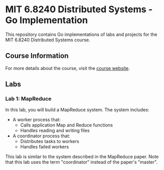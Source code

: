 # MIT 6.8240 Distributed Systems - Go Implementation

This repository contains Go implementations of labs and projects for the MIT 6.8240 Distributed Systems course.

## Course Information

For more details about the course, visit the [course website](https://pdos.csail.mit.edu/6.824/).

## Labs

### Lab 1: MapReduce

In this lab, you will build a MapReduce system. The system includes:

- A worker process that:
  - Calls application Map and Reduce functions
  - Handles reading and writing files
- A coordinator process that:
  - Distributes tasks to workers
  - Handles failed workers

This lab is similar to the system described in the MapReduce paper. Note that this lab uses the term "coordinator" instead of the paper's "master".